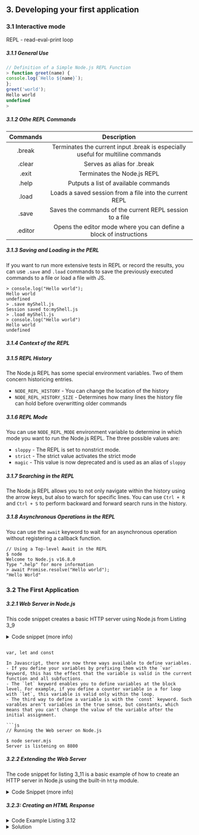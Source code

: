 <h2>3. Developing your first application</h2>

<h3>3.1 Interactive mode</h3>

REPL - read-eval-print loop

<h5>3.1.1 General Use</h5>

```js
// Definition of a Simple Node.js REPL Function
> function greet(name) {
console.log(`Hello ${name}`);
};
greet('world');
Hello world
undefined
>
```

<h5>3.1.2 Othe REPL Commands</h5>

|   Commands   |                                   Description                                   |
| :----------: | :-----------------------------------------------------------------------------: |
|    .break    | Terminates the current input .break is especially useful for multiline commands |
|    .clear    |                           Serves as alias for .break                            |
|    .exit     |                           Terminates the Node.js REPL                           |
|    .help     |                      Putputs a list of available commands                       |
| .load <file> |             Loads a saved session from a file into the current REPL             |
|    .save     |            Saves the commands of the current REPL session to a file             |
|   .editor    |       Opens the editor mode where you can define a block of instructions        |

<h5>3.1.3 Saving and Loading in the PERL</h5>

If you want to run more extensive tests in REPL or record the results, you can use `.save` and `.load` commands to save the previously executed commands to a file or load a file with JS.

```repl
> console.log("Hello world");
Hello world
undefined
> .save myShell.js
Session saved to:myShell.js
> .load myShell.js
> console.log("Hello world")
Hello world
undefined
```

<h5>3.1.4 Context of the REPL</h5>

<h5>3.1.5 REPL History</h5>

The Node.js REPL has some special environment variables. Two of them concern historicing entries.

- `NODE_REPL_HISTORY` - You can change the location of the history
- `NODE_REPL_HISTORY_SIZE` - Determines how many lines the history file can hold before overwritting older commands

<h5>3.1.6 REPL Mode</h5>

You can use `NODE_REPL_MODE` environment variable to determine in which mode you want to run the Node.js REPL.
The three possible values are:

- `sloppy` - The REPL is set to nonstrict mode.
- `strict` - The strict value activates the strict mode
- `magic` - This value is now deprecated and is used as an alias of `sloppy`

<h5>3.1.7 Searching in the REPL</h5>

The Node.js REPL allows you to not only navigate within the history using the arrow keys, but also to warch for specific lines.
You can use `Ctrl + R` and `Ctrl + S` to perform backward and forward search runs in the history.

<h5>3.1.8 Asynchronous Operations in the REPL</h5>

You can use the `await` keyword to wait for an asynchronous operation without registering a callback function.

```repl
// Using a Top-level Await in the REPL
$ node
Welcome to Node.js v16.8.0
Type ".help" for more information
> await Promise.resolve("Hello world");
"Hello World"
```

<h3>3.2 The First Application</h3>

<h5>3.2.1 Web Server in Node.js</h5>

This code snippet creates a basic HTTP server using Node.js from Listing 3_9

<details>
  <summary>Code snippet (more info)</summary>

- Step 1: Importing the HTTP Module
  This line imports the `createServer` function from the `http` module, which is part of Node.js's core modules. The `http` module provides the functionality to create and manage an `HTTP` server.

```js
import { createServer } from "http";
```

- Step 2: Creating the Server
  - The `createServer()` function is called to create a new HTTP server instance. However, unlike the previous example, no request handler function (callback) is provided as an argument.
  - Without a request handler, the server will not respond to incoming HTTP requests with any content. Instead, it will return a `404 Not Found` status for every request, since no handling logic is provided.

```js
const server = createServer();
```

- Step 3: Listening on POrt 8080 - `server.listen(8080, () => {...})` tells the server to start listening for incoming connections on port 8080. - The second argument is a callback function that is executed once the server successfully starts listening. - Inside this callback, `console.log` is used to print a message indicating that the server is listening on port 8080.

      ```js

  server.listen(8080, () => {
  console.log(`Server is listening on ${server.address().port}`)
  })

</details>

````

var, let and const

In Javascript, there are now three ways available to define variables.
- If you define your variables by prefixing them with the `var` keyword, this has the effect that the variable is valid in the current function and all subfuctions.
- The `let` keyword enables you to define variables at the block level. For example, if you define a counter variable in a for loop with `let`, this variable is valid only within the loop.
- The third way to define a variable is with the `const` keyword. Such varables aren't variables in the true sense, but constants, which means that you can't change the valuw of the variable after the initial assignment.

```js
// Running the Web server on Node.js

$ node server.mjs
Server is listening on 8800
````

<h5>3.2.2 Extending the Web Server</h5>

The code snippet for listing 3_11 is a basic example of how to create an HTTP server in Node.js using the built-in `http` module.

<details>
  <summary>Code Snippet (more info)</summary>

- Step 1: Importing the HTTP module

Import the `createServer` function from `http` module, which is a core module in Node.js for creating HTTP servers.

```js
import { createServer } from "http";
```

- Step 2: Creating the Server

  - `createServer` is called to create a new HTTP server. This functio takes a callback function as an argument. The callback is invoked every time a request is made to the server.
  - Callback function:
    - Parameters:
      - `request`: This object contains information about the incomming HTTP request (e.g, method, headers, URL)
      - `response`: This object is used to send a response back to the client
    - Response Handling
      - `response.writeHead(200, {"content-type": "text/plain; charset=utf-8"});`
        This line sends a response header to the client. The status code is `200` indicates that the request was successful. The `content-type` is set to `text/plain` with UTF-8 encoding, meanding the response will be a plain text/
      - `response.write("Hello")`
        This sends the string "Hello" as part of the response body.
      - `response.end("World\n")`
        This ends the response, sending the string `World` and a newline character `\n` to the client. After calling `end` , the response is complete, and no further data can be sent.

```js
// Step 2: Creating the server

const server = createServer((request, response) => {
  response.writeHead(200, { "content-type": "text/plain; charset=utf-8" });
  response.write("Hello");
  response.end("World\n");
});
```

- Step 3: Listening on Port 8080
  - `server.listen(8080, () => {...}` tells the server to start listening for incomming connections on port 8080.
  - The callback function passes to `listen` is executed once the server starts listening.
  - Inside the callback, `console.log` prints a message to the console indicating that the server is listening on pot 8080

```js
server.listen(8080, () => {
  console.log(`Server is listening to ${server.address().post}`);
});
```

</details>

<h5>3.2.3: Creating an HTML Response</h5>

<details>
  <summary>Code Example Listing 3.12</summary>

- Step 1: Importing HTTP module
  This code helps you create an HTTP Server.

```js
import { createServer } from "http";
```

```js
const server = createServer((request, response) => {
  response.writeHead(200, { "content-type": "text/html; charset=utf-8" });

  const body = `<!DOCTYPE html>
    <html>
      <head>
        <meta charset="utf-8">
        <title>Node.js Demo</title>
      </head>
      <body>
        <h1 style="color:green">Hello World</h1>
      </body>
    </html>`;

  response.end(body);
});
server.listen(8080, () => {
  console.log(
    `Server is listening to http://localhost:${server.address().port}`
  );
});
```

</details>

<details>
  <summary>Solution</summary>

```javascript

```

</details>
